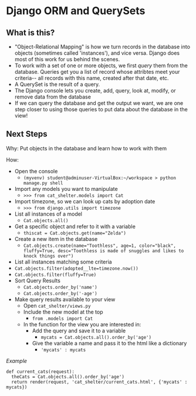# Django ORM and QuerySets #

## What is this? ##
- "Object-Relational Mapping" is how we turn records in the database into objects (sometimes called 'instances'), and vice versa.  Django does most of this work for us behind the scenes.
- To work with a set of one or more objects, we first *query* them from the database.  Queries get you a list of record whose attribtes meet your criteria-- all records with this name, created after that date, etc.
- A QuerySet is the result of a query.
- The Django console lets you create, add, query, look at, modify, or remove data from the database
- If we can query the database and get the output we want, we are one step closer to using those queries to put data about the database in the view!

## Next Steps ##

Why: Put objects in the database and learn how to work with them

How:

- Open the console
  - `(myvenv) student@adminuser-VirtualBox:~/workspace > python manage.py shell`
- Import any models you want to manipulate
    - `>>> from cat_shelter.models import Cat`
- Import timezone, so we can look up cats by adoption date
    - `>>> from django.utils import timezone`
- List all instances of a model
  - `Cat.objects.all()`
- Get a specific object and refer to it with a variable
  - `thiscat = Cat.objects.get(name="Zelda")`
- Create a new item in the database
  - `Cat.objects.create(name="Toothless", age=1, color="black", fluffy=True, desc="Toothless is made of snuggles and likes to knock things over")`
-  List all instances matching some criteria
  -  `Cat.objects.filter(adopted__lte=timezone.now())`
  -  `Cat.objects.filter(fluffy=True)`
- Sort Query Results
  - `Cat.objects.order_by('name')`
  - `Cat.objects.order_by('-age')`
- Make query results available to your view
  - Open `cat_shelter/views.py`
  - Include the new model at the top
    - `from .models import Cat`
  - In the function for the view you are interested in:
    - Add the query and save it to a variable
      - `mycats = Cat.objects.all().order_by('age')`
    - Give the variable a name and pass it to the html like a dictionary
      - `'mycats' : mycats`

*Example*

    def current_cats(request):
      theCats = Cat.objects.all().order_by('age')
      return render(request, 'cat_shelter/current_cats.html', {'mycats' : mycats})
